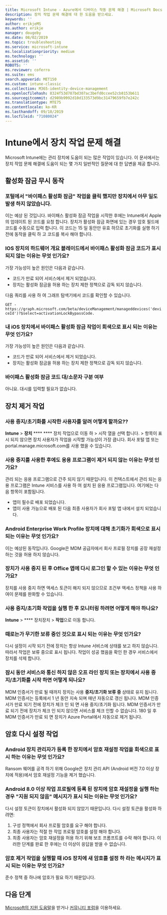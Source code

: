 ```yaml
---
title: Microsoft Intune - Azure에서 디바이스 작동 문제 해결 | Microsoft Docs
description: 장치 작업 문제 해결에 대 한 도움을 받으세요.
keywords: ''
author: erikjeMS
ms.author: erikje
manager: dougeby
ms.date: 08/02/2019
ms.topic: troubleshooting
ms.service: microsoft-intune
ms.localizationpriority: medium
ms.technology: ''
ms.assetid: ''
ROBOTS: ''
ms.reviewer: coferro
ms.suite: ems
search.appverid: MET150
ms.custom: intune-classic
ms.collection: M365-identity-device-management
ms.openlocfilehash: 8324f53d787bd307ac3befd0ccee52cb8153b611
ms.sourcegitcommit: d2989b9992d10d133573d9bc31479659fb7e242c
ms.translationtype: MTE75
ms.contentlocale: ko-KR
ms.lasthandoff: 09/18/2019
ms.locfileid: "71080024"
---
```

# <a name="troubleshoot-device-actions-in-intune"></a>Intune에서 장치 작업 문제 해결

Microsoft Intune에는 관리 장치에 도움이 되는 많은 작업이 있습니다. 이 문서에서는 장치 작업 문제 해결에 도움이 되는 몇 가지 일반적인 질문에 대 한 답변을 제공 합니다.

## <a name="bypass-activation-lock-action"></a>활성화 잠금 무시 동작

### <a name="i-clicked-the-bypass-activation-lock-action-in-the-portal-but-nothing-happened-on-the-device"></a>포털에서 "바이패스 활성화 잠금" 작업을 클릭 했지만 장치에서 아무 일도 발생 하지 않았습니다.
이는 예상 된 것입니다. 바이패스 활성화 잠금 작업을 시작한 후에는 Intune에서 Apple의 업데이트 된 코드를 요청 합니다. 장치가 활성화 잠금 화면에 있는 경우 암호 필드에 코드를 수동으로 입력 합니다. 이 코드는 15 일 동안만 유효 하므로 초기화를 실행 하기 전에 동작을 클릭 하 고 코드를 복사 해야 합니다.

### <a name="why-dont-i-see-the-bypass-activation-lock-code-in-the-hardware-overview-blade-of-my-ios-device"></a>IOS 장치의 하드웨어 개요 블레이드에서 바이패스 활성화 잠금 코드가 표시 되지 않는 이유는 무엇 인가요?
가장 가능성이 높은 원인은 다음과 같습니다.
- 코드가 만료 되어 서비스에서 제거 되었습니다.
- 장치는 활성화 잠금을 허용 하는 장치 제한 정책으로 감독 되지 않습니다.

다음 쿼리를 사용 하 여 그래프 탐색기에서 코드를 확인할 수 있습니다.

```GET - https://graph.microsoft.com/beta/deviceManagement/manageddevices('deviceId')?$select=activationLockBypassCode.```

### <a name="why-is-the-bypass-activation-lock-action-greyed-out-for-my-ios-device"></a>내 iOS 장치에서 바이패스 활성화 잠금 작업이 회색으로 표시 되는 이유는 무엇 인가요?
가장 가능성이 높은 원인은 다음과 같습니다. 
- 코드가 만료 되어 서비스에서 제거 되었습니다.
- 장치는 활성화 잠금을 허용 하는 장치 제한 정책으로 감독 되지 않습니다.

### <a name="is-the-bypass-activation-lock-code-case-sensitive"></a>바이패스 활성화 잠금 코드 대/소문자 구분 여부
아니요. 대시를 입력할 필요가 없습니다.

## <a name="remove-devices-action"></a>장치 제거 작업

### <a name="how-do-i-tell-who-started-a-retirewipe"></a>사용 중지/초기화를 시작한 사용자를 알려 어떻게 할까요??
**Intune** > **장치** **** **** 장치 작업으로 이동 하 > 시작 열을 선택 합니다. > 
항목이 표시 되지 않으면 장치 사용자가 작업을 시작할 가능성이 가장 큽니다. 회사 포털 앱 또는 portal.manage.microsoft.com를 사용 했을 수 있습니다.

### <a name="why-wasnt-my-application-uninstalled-after-using-retire"></a>사용 중지를 사용한 후에도 응용 프로그램이 제거 되지 않는 이유는 무엇 인가요?
관리 되는 응용 프로그램으로 간주 되지 않기 때문입니다. 이 컨텍스트에서 관리 되는 응용 프로그램은 Intune 서비스를 사용 하 여 설치 된 응용 프로그램입니다. 여기에는 다음 항목이 포함됩니다.
- 앱이 필수로 배포 되었습니다.
- 앱이 사용 가능으로 배포 된 다음 최종 사용자가 회사 포털 앱 내에서 설치 되었습니다.

### <a name="why-is-wipe-grayed-out-for-android-enterprise-work-profile-devices"></a>Android Enterprise Work Profile 장치에 대해 초기화가 회색으로 표시 되는 이유는 무엇 인가요?
이는 예상된 동작입니다. Google은 MDM 공급자에서 회사 프로필 장치를 공장 재설정 하는 것을 허용 하지 않습니다.

### <a name="why-can-i-sign-back-into-my-office-apps-after-my-device-was-retired"></a>장치가 사용 중지 된 후 Office 앱에 다시 로그인 할 수 있는 이유는 무엇 인가요?
장치를 사용 중지 하면 액세스 토큰이 해지 되지 않으므로 조건부 액세스 정책을 사용 하 여이 문제를 완화할 수 있습니다.

### <a name="how-can-i-monitor-a-retirewipe-action-after-it-was-issued"></a>사용 중지/초기화 작업을 실행 한 후 모니터링 하려면 어떻게 해야 하나요?
**Intune** >  **** 장치장치 > **작업**으로 이동 합니다.

### <a name="why-do-wipes-sometimes-show-as-pending-indefinitely"></a>때로는가 무기한 보류 중인 것으로 표시 되는 이유는 무엇 인가요?
다시 설정이 시작 되기 전에 장치는 항상 Intune 서비스에 상태를 보고 하지 않습니다. 따라서 작업은 보류 중으로 표시 됩니다. 작업이 성공 했음을 확인 한 경우 서비스에서 장치를 삭제 합니다.

### <a name="what-happens-if-i-start-a-retirewipe-on-an-offline-device-or-a-device-that-hasnt-communicated-with-the-service-in-a-while"></a>잠시 동안 서비스와 통신 하지 않은 오프 라인 장치 또는 장치에서 사용 중지/초기화를 시작 하면 어떻게 되나요?
MDM 인증서가 만료 될 때까지 장치는 사용 **중지/초기화 보류 중** 상태로 유지 됩니다. MDM 인증서는 등록에서 1 년 동안 지속 되며 매년 자동으로 갱신 됩니다. MDM 인증서가 만료 되기 전에 장치가 체크 인 되 면 사용 중지/초기화 됩니다. MDM 인증서가 만료 되기 전에 장치가 체크 인 되지 않으면 서비스를 체크 인할 수 없습니다. 180 일 후 MDM 인증서가 만료 되 면 장치가 Azure Portal에서 자동으로 제거 됩니다.


## <a name="reset-passcode-action"></a>암호 다시 설정 작업

### <a name="why-is-the-reset-passcode-action-greyed-out-on-my-android-device-admin-enrolled-device"></a>Android 장치 관리자가 등록 한 장치에서 암호 재설정 작업을 회색으로 표시 하는 이유는 무엇 인가요?
Ransom 웨어를 공격 하기 위해 Google은 장치 관리 API (Android 버전 7.0 이상 장치에 적용)에서 암호 재설정 기능을 제거 했습니다.

### <a name="why-do-i-get-a-not-supported-message-when-i-issue-a-passcode-reset-to-my-android-80-or-later-work-profile-enrolled-device"></a>Android 8.0 이상 작업 프로필에 등록 된 장치에 암호 재설정을 실행 하는 경우 "지원 되지 않음" 메시지가 표시 되는 이유는 무엇 인가요?
다시 설정 토큰이 장치에서 활성화 되지 않았기 때문입니다. 다시 설정 토큰을 활성화 하려면:
1. 구성 정책에서 회사 프로필 암호를 요구 해야 합니다.
2. 최종 사용자는 적절 한 작업 프로필 암호를 설정 해야 합니다.
3. 최종 사용자는 암호 재설정을 허용 하기 위해 보조 프롬프트를 수락 해야 합니다.
이러한 단계를 완료 한 후에는 더 이상이 응답을 받을 수 없습니다.

### <a name="why-am-i-prompted-to-set-a-new-passcode-on-my-ios-device-when-i-issue-the-remove-passcode-action"></a>암호 제거 작업을 실행할 때 iOS 장치에 새 암호를 설정 하 라는 메시지가 표시 되는 이유는 무엇 인가요?
준수 정책 중 하나에 암호가 필요 하기 때문입니다.

## <a name="next-steps"></a>다음 단계

[Microsoft의 지원 도움말](get-support.md)을 받거나 [커뮤니티 포럼](https://social.technet.microsoft.com/Forums/en-US/home?category=microsoftintune)을 이용하세요.
